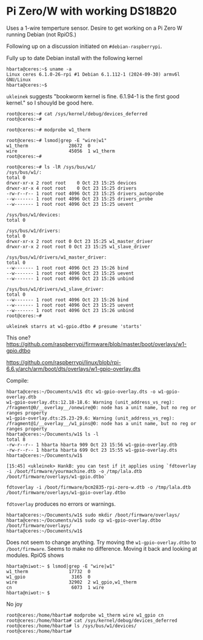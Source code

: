 # Pi Zero/W with working DS18B20

Uses a 1-wire temperture sensor. Desire to get working on a Pi Zero W running Debian (not RpiOS.)

Following up on a discussion initiated on `#debian-raspberrypi`.

Fully up to date Debian install with the following kernel

```text
hbarta@ceres:~$ uname -a
Linux ceres 6.1.0-26-rpi #1 Debian 6.1.112-1 (2024-09-30) armv6l GNU/Linux
hbarta@ceres:~$
```

`ukleinek` suggests "bookworm kernel is fine. 6.1.94-1 is the first good kernel." so I shouyld be good here.

```text
root@ceres:~# cat /sys/kernel/debug/devices_deferred
root@ceres:~#

root@ceres:~# modprobe w1_therm

root@ceres:~# lsmod|grep -E "wire|w1"
w1_therm               28672  0
wire                   45056  1 w1_therm
root@ceres:~# 

root@ceres:~# ls -lR /sys/bus/w1/
/sys/bus/w1/:
total 0
drwxr-xr-x 2 root root    0 Oct 23 15:25 devices
drwxr-xr-x 4 root root    0 Oct 23 15:25 drivers
-rw-r--r-- 1 root root 4096 Oct 23 15:25 drivers_autoprobe
--w------- 1 root root 4096 Oct 23 15:25 drivers_probe
--w------- 1 root root 4096 Oct 23 15:25 uevent

/sys/bus/w1/devices:
total 0

/sys/bus/w1/drivers:
total 0
drwxr-xr-x 2 root root 0 Oct 23 15:25 w1_master_driver
drwxr-xr-x 2 root root 0 Oct 23 15:25 w1_slave_driver

/sys/bus/w1/drivers/w1_master_driver:
total 0
--w------- 1 root root 4096 Oct 23 15:26 bind
--w------- 1 root root 4096 Oct 23 15:25 uevent
--w------- 1 root root 4096 Oct 23 15:26 unbind

/sys/bus/w1/drivers/w1_slave_driver:
total 0
--w------- 1 root root 4096 Oct 23 15:26 bind
--w------- 1 root root 4096 Oct 23 15:25 uevent
--w------- 1 root root 4096 Oct 23 15:26 unbind
root@ceres:~# 
```

```text
ukleinek starrs at w1-gpio.dtbo # presume 'starts'
```

This one? <https://github.com/raspberrypi/firmware/blob/master/boot/overlays/w1-gpio.dtbo>

<https://github.com/raspberrypi/linux/blob/rpi-6.6.y/arch/arm/boot/dts/overlays/w1-gpio-overlay.dts>

Compile:

```text
hbarta@ceres:~/Documents/w1$ dtc w1-gpio-overlay.dts -o w1-gpio-overlay.dtb
w1-gpio-overlay.dts:12.18-18.6: Warning (unit_address_vs_reg): /fragment@0/__overlay__/onewire@0: node has a unit name, but no reg or ranges property
w1-gpio-overlay.dts:25.23-29.6: Warning (unit_address_vs_reg): /fragment@1/__overlay__/w1_pins@0: node has a unit name, but no reg or ranges property
hbarta@ceres:~/Documents/w1$ ls -l
total 8
-rw-r--r-- 1 hbarta hbarta 909 Oct 23 15:56 w1-gpio-overlay.dtb
-rw-r--r-- 1 hbarta hbarta 699 Oct 23 15:55 w1-gpio-overlay.dts
hbarta@ceres:~/Documents/w1$ 

```

```text
[15:45] <ukleinek> HankB: you can test if it applies using `fdtoverlay -i /boot/firmware/yourmachine.dtb -o /tmp/lala.dtb /boot/firmware/overlays/w1-gpio.dtbo`
```

```text
fdtoverlay -i /boot/firmware/bcm2835-rpi-zero-w.dtb -o /tmp/lala.dtb /boot/firmware/overlays/w1-gpio-overlay.dtbo
```

`fdtoverlay` produces no errors or warnings.

```text
hbarta@ceres:~/Documents/w1$ sudo mkdir /boot/firmware/overlays/
hbarta@ceres:~/Documents/w1$ sudo cp w1-gpio-overlay.dtbo /boot/firmware/overlays/
hbarta@ceres:~/Documents/w1$ 
```

Does not seem to change anything. Try moving the `w1-gpio-overlay.dtbo` to `/boot/firmware`. Seems to make no difference. Moving it back and looking at modules. RpiOS shows

```text
hbarta@niwot:~ $ lsmod|grep -E "wire|w1"
w1_therm               17732  0
w1_gpio                 3165  0
wire                   32902  2 w1_gpio,w1_therm
cn                      6073  1 wire
hbarta@niwot:~ $ 
```

No joy

```text
root@ceres:/home/hbarta# modprobe w1_therm wire w1_gpio cn
root@ceres:/home/hbarta# cat /sys/kernel/debug/devices_deferred
root@ceres:/home/hbarta# ls /sys/bus/w1/devices/
root@ceres:/home/hbarta# 
```
